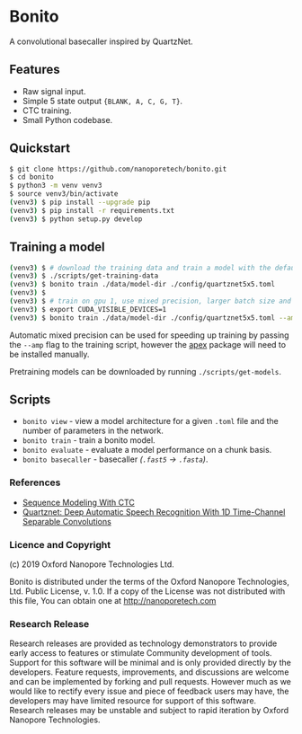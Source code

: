 # Bonito

A convolutional basecaller inspired by QuartzNet.

## Features

 - Raw signal input.
 - Simple 5 state output `{BLANK, A, C, G, T}`.
 - CTC training.
 - Small Python codebase.

## Quickstart

```bash
$ git clone https://github.com/nanoporetech/bonito.git
$ cd bonito
$ python3 -m venv venv3
$ source venv3/bin/activate
(venv3) $ pip install --upgrade pip
(venv3) $ pip install -r requirements.txt
(venv3) $ python setup.py develop
```

## Training a model

```bash
(venv3) $ # download the training data and train a model with the default settings
(venv3) $ ./scripts/get-training-data
(venv3) $ bonito train ./data/model-dir ./config/quartznet5x5.toml
(venv3) $
(venv3) $ # train on gpu 1, use mixed precision, larger batch size and only 20,000 chunks
(venv3) $ export CUDA_VISIBLE_DEVICES=1
(venv3) $ bonito train ./data/model-dir ./config/quartznet5x5.toml --amp --batch 64 --chunks 20000
```

Automatic mixed precision can be used for speeding up training by passing the `--amp` flag to the training script, however the [apex](https://github.com/nvidia/apex#quick-start) package will need to be installed manually.

Pretraining models can be downloaded by running `./scripts/get-models`.

## Scripts

 - `bonito view` - view a model architecture for a given `.toml` file and the number of parameters in the network.
 - `bonito train` - train a bonito model.
 - `bonito evaluate` - evaluate a model performance on a chunk basis.
 - `bonito basecaller` - basecaller *(`.fast5` -> `.fasta`)*.

### References

 - [Sequence Modeling With CTC](https://distill.pub/2017/ctc/)
 - [Quartznet: Deep Automatic Speech Recognition With 1D Time-Channel Separable Convolutions](https://arxiv.org/pdf/1910.10261.pdf)

### Licence and Copyright
(c) 2019 Oxford Nanopore Technologies Ltd.

Bonito is distributed under the terms of the Oxford Nanopore
Technologies, Ltd.  Public License, v. 1.0.  If a copy of the License
was not distributed with this file, You can obtain one at
http://nanoporetech.com

### Research Release

Research releases are provided as technology demonstrators to provide early access to features or stimulate Community development of tools. Support for this software will be minimal and is only provided directly by the developers. Feature requests, improvements, and discussions are welcome and can be implemented by forking and pull requests. However much as we would like to rectify every issue and piece of feedback users may have, the developers may have limited resource for support of this software. Research releases may be unstable and subject to rapid iteration by Oxford Nanopore Technologies.
